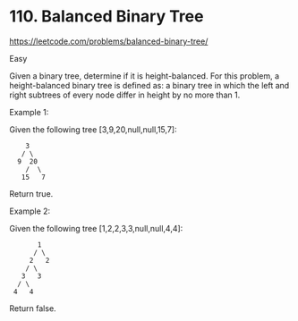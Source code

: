 # 110. Balanced Binary Tree  
<https://leetcode.com/problems/balanced-binary-tree/>

Easy

Given a binary tree, determine if it is height-balanced.
For this problem, a height-balanced binary tree is defined as:
a binary tree in which the left and right subtrees of every node differ in height by no more than 1.

Example 1:

Given the following tree [3,9,20,null,null,15,7]:
```
    3
   / \
  9  20
    /  \
   15   7
```
Return true.

Example 2:

Given the following tree [1,2,2,3,3,null,null,4,4]:
```
       1
      / \
     2   2
    / \
   3   3
  / \
 4   4
```
Return false.


